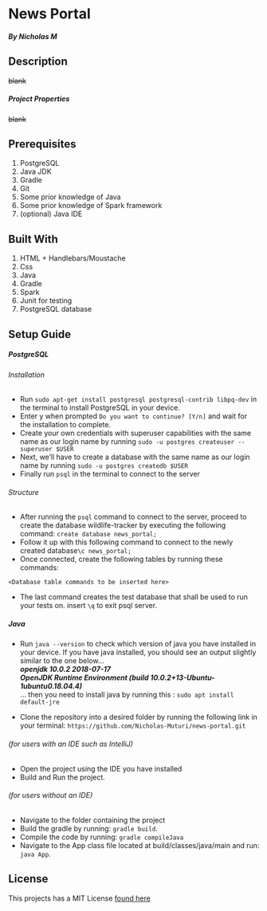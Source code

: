 # News Portal
##### By Nicholas M

## Description
~~blank~~

##### Project Properties
~~blank~~

## Prerequisites
1. PostgreSQL
2. Java JDK
3. Gradle
4. Git
5. Some prior knowledge of Java
6. Some prior knowledge of Spark framework
7. (optional) Java IDE

## Built With
1. HTML + Handlebars/Moustache
2. Css
3. Java
4. Gradle
5. Spark
6. Junit for testing
7. PostgreSQL database

## Setup Guide
##### PostgreSQL
###### Installation
+ Run `sudo apt-get install postgresql postgresql-contrib libpq-dev` in the terminal to install PostgreSQL in your device.
+ Enter y when prompted `Do you want to continue? [Y/n]` and wait for the installation to complete.
+ Create your own credentials with superuser capabilities with the same name as our login name by running `sudo -u postgres createuser --superuser $USER`
+ Next, we’ll have to create a database with the same name as our login name by running `sudo -u postgres createdb $USER`
+ Finally run `psql` in the terminal to connect to the server
###### Structure
+ After running the `psql` command to connect to the server, proceed to create the database wildlife-tracker by executing the following command: `create database news_portal;`
+ Follow it up with this following command to connect to the newly created database`\c news_portal;`
+ Once connected, create the following tables by running these commands:  
```
<Database table commands to be inserted here>
```
+ The last command creates the test database that shall be used to run your tests on. insert `\q` to exit psql server.

##### Java
+ Run `java --version` to check which version of java you have installed in your device. If you have java installed, you should see an output slightly similar to the one below...  
_**openjdk 10.0.2 2018-07-17**_  
_**OpenJDK Runtime Environment (build 10.0.2+13-Ubuntu-1ubuntu0.18.04.4)**_  
 ... then you need to install java by running this : `sudo apt install default-jre`

+ Clone the repository into a desired folder by running the following link in your terminal: `https://github.com/Nicholas-Muturi/news-portal.git`

###### (for users with an IDE such as IntelliJ)
+ Open the project using the IDE you have installed
+ Build and Run the project.

###### (for users without an IDE)
+ Navigate to the folder containing the project
+ Build the gradle by running: `gradle build`.
+ Compile the code by running: `gradle compileJava`
+ Navigate to the App class file located at build/classes/java/main and run: `java App`.

## License
This projects has a MIT License [found here](LICENSE)